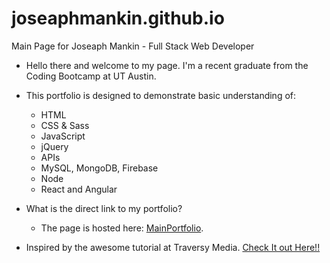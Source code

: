 # joseaphmankin.github.io

Main Page for Joseaph Mankin - Full Stack Web Developer

-   Hello there and welcome to my page. I'm a recent graduate from the Coding Bootcamp at UT Austin.

-   This portfolio is designed to demonstrate basic understanding of:
    -   HTML
    -   CSS & Sass
    -   JavaScript
    -   jQuery
    -   APIs
    -   MySQL, MongoDB, Firebase
    -   Node
    -   React and Angular

*   What is the direct link to my portfolio?

    -   The page is hosted here: [MainPortfolio](https://joseaphmankin.github.io/).

*   Inspired by the awesome tutorial at Traversy Media. [Check It out Here!!](https://www.youtube.com/playlist?list=PLillGF-RfqbYoGoCjKoMOkVznV6aSXKzU)
